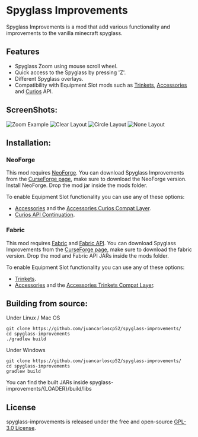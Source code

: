 # Spyglass Improvements
Spyglass Improvements is a mod that add various functionality and improvements to the vanilla minecraft spyglass.

## Features
- Spyglass Zoom using mouse scroll wheel.
- Quick access to the Spyglass by pressing 'Z'.
- Different Spyglass overlays.
- Compatibility with Equipment Slot mods such as [Trinkets](https://www.curseforge.com/minecraft/mc-mods/trinkets), [Accessories](https://www.curseforge.com/minecraft/mc-mods/accessories) and [Curios](https://www.curseforge.com/minecraft/mc-mods/curios-continuation) API.

## ScreenShots:
![Zoom Example](https://raw.githubusercontent.com/juancarloscp52/spyglass-improvements/fabric-1.19/images/zoom.gif)
![Clear Layout](https://raw.githubusercontent.com/juancarloscp52/spyglass-improvements/fabric-1.19/images/clear.png)
![Circle Layout](https://raw.githubusercontent.com/juancarloscp52/spyglass-improvements/fabric-1.19/images/circle.png)
![None Layout](https://raw.githubusercontent.com/juancarloscp52/spyglass-improvements/fabric-1.19/images/none.png)

## Installation:
### NeoForge
This mod requires [NeoForge](https://neoforged.net/). You can download Spyglass Improvements from the [CurseForge page](https://www.curseforge.com/minecraft/mc-mods/spyglass-improvements), make sure to download the NeoForge version.
Install NeoForge.
Drop the mod jar inside the mods folder.

To enable Equipment Slot functionality you can use any of these options:
 - [Accessories](https://www.curseforge.com/minecraft/mc-mods/accessories) and the [Accessories Curios Compat Layer](https://www.curseforge.com/minecraft/mc-mods/accessories-cc-layer).
 - [Curios API Continuation](https://www.curseforge.com/minecraft/mc-mods/curios-continuation).
### Fabric
This mod requires [Fabric](https://fabricmc.net/use/) and [Fabric API](https://www.curseforge.com/minecraft/mc-mods/fabric-api). You can download Spyglass Improvements from the [CurseForge page](https://www.curseforge.com/minecraft/mc-mods/spyglass-improvements), make sure to download the fabric version.
Drop the mod and Fabric API JARs inside the mods folder.

To enable Equipment Slot functionality you can use any of these options:
- [Trinkets](https://www.curseforge.com/minecraft/mc-mods/trinkets).
- [Accessories](https://www.curseforge.com/minecraft/mc-mods/accessories) and the [Accessories Trinkets Compat Layer](https://www.curseforge.com/minecraft/mc-mods/accessories-tc-layer).


## Building from source:
Under Linux / Mac OS
```shell script
git clone https://github.com/juancarloscp52/spyglass-improvements/
cd spyglass-improvements
./gradlew build
```
Under Windows
```shell script
git clone https://github.com/juancarloscp52/spyglass-improvements/
cd spyglass-improvements
gradlew build
```
You can find the built JARs inside spyglass-improvements/{LOADER}/build/libs

## License
spyglass-improvements is released under the free and open-source [GPL-3.0 License](https://github.com/juancarloscp52/spyglass-improvements/blob/master/LICENSE).
